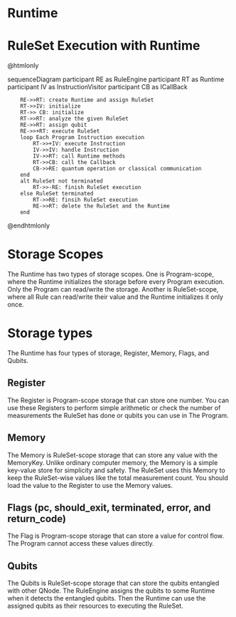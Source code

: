 # Runtime

# RuleSet Execution with Runtime
@htmlonly
<div class="mermaid">
   sequenceDiagram
        participant RE as RuleEngine
        participant RT as Runtime
        participant IV as InstructionVisitor
        participant CB as ICallBack

        RE->>RT: create Runtime and assign RuleSet
        RT->>IV: initialize
        RT->> CB: initialize
        RT->>RT: analyze the given RuleSet
        RE->>RT: assign qubit
        RE->>+RT: execute RuleSet
        loop Each Program Instruction execution
            RT->>+IV: execute Instruction
            IV->>IV: handle Instruction
            IV->>RT: call Runtime methods
            RT->>CB: call the Callback
            CB->>RE: quantum operation or classical communication
        end
        alt RuleSet not terminated
            RT->>-RE: finish RuleSet execution
        else RuleSet terminated
            RT->>RE: finsih RuleSet execution
            RE->>RT: delete the RuleSet and the Runtime
        end
</div>
<script src="https://unpkg.com/mermaid/dist/mermaid.min.js"></script>
<script>mermaid.initialize({startOnLoad:true});</script>
@endhtmlonly

# Storage Scopes
The Runtime has two types of storage scopes. One is Program-scope, where the Runtime initializes the storage before every Program execution. Only the Program can read/write the storage.
Another is RuleSet-scope, where all Rule can read/write their value and the Runtime initializes it only once.

# Storage types
The Runtime has four types of storage, Register, Memory, Flags, and Qubits.

## Register
The Register is Program-scope storage that can store one number. You can use these Registers to perform simple arithmetic or check the number of measurements the RuleSet has done or qubits you can use in The Program.

## Memory
The Memory is RuleSet-scope storage that can store any value with the MemoryKey. Unlike ordinary computer memory, the Memory is a simple key-value store for simplicity and safety. The RuleSet uses this Memory to keep the RuleSet-wise values like the total measurement count. You should load the value to the Register to use the Memory values.

## Flags (pc, should_exit, terminated, error, and return_code)
The Flag is Program-scope storage that can store a value for control flow. The Program cannot access these values directly.

## Qubits
The Qubits is RuleSet-scope storage that can store the qubits entangled with other QNode. The RuleEngine assigns the qubits to some Runtime when it detects the entangled qubits. Then the Runtime can use the assigned qubits as their resources to executing the RuleSet.

